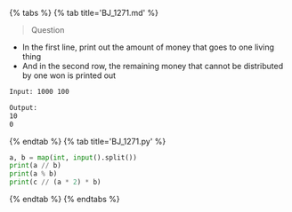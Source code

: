 {% tabs %}
{% tab title='BJ_1271.md' %}

> Question

* In the first line, print out the amount of money that goes to one living thing
* And in the second row, the remaining money that cannot be distributed by one won is printed out

```txt
Input: 1000 100

Output:
10
0
```

{% endtab %}
{% tab title='BJ_1271.py' %}

```py
a, b = map(int, input().split())
print(a // b)
print(a % b)
print(c // (a * 2) * b)
```

{% endtab %}
{% endtabs %}
